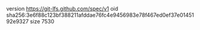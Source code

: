 version https://git-lfs.github.com/spec/v1
oid sha256:3e6f88c123bf388211afddae76fc4e9456983e78f467ed0ef37e0145192e9327
size 7530
